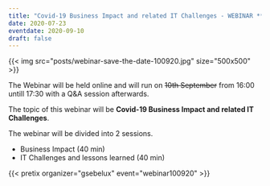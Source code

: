 ```yaml
---
title: "Covid-19 Business Impact and related IT Challenges - WEBINAR *** POSTPONED***"
date: 2020-07-23
eventdate: 2020-09-10
draft: false
---
```


{{< img src="posts/webinar-save-the-date-100920.jpg" size="500x500" >}}

The Webinar will be held online and will run on ~~10th September~~ from 16:00 untill 17:30 with a Q&A session afterwards.  

The topic of this webinar will be __Covid-19 Business Impact and related IT Challenges__.  

The webinar will be divided into 2 sessions.  

- Business Impact (40 min)
- IT Challenges and lessons learned (40 min)

{{< pretix organizer="gsebelux" event="webinar100920" >}}



